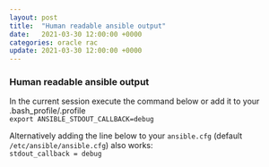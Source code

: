```yaml
---
layout: post
title:  "Human readable ansible output"
date:   2021-03-30 12:00:00 +0000
categories: oracle rac 
update: 2021-03-30 12:00:00 +0000
---
```


### Human readable ansible output 

In the current session execute the command below or add it to your .bash_profile/.profile  
`export ANSIBLE_STDOUT_CALLBACK=debug`

Alternatively adding the line below to your `ansible.cfg` (default `/etc/ansible/ansible.cfg`) also works:  
`stdout_callback = debug`
